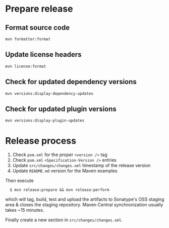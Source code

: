 # Prepare release

## Format source code

```
mvn formatter:format
```

## Update license headers

```
mvn license:format
```

## Check for updated dependency versions

```
mvn versions:display-dependency-updates
```

## Check for updated plugin versions

```
mvn versions:display-plugin-updates
```

# Release process 

1. Check `pom.xml` for the proper `<version />` tag
1. Check `pom.xml` `<Specification-Version />` entries
1. Update `src/changes/changes.xml` timestamp of the release version
1. Update `README.md` version for the Maven examples

Then execute

```
  $ mvn release:prepare && mvn release:perform
```

which will tag, build, test and upload the artifacts to Sonatype's OSS staging area & closes the staging repository.
Maven Central synchronization usually takes ~15 minutes.

Finally create a new section in `src/changes/changes.xml`.
